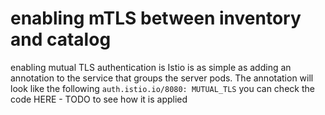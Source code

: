 # enabling mTLS between inventory and catalog

enabling mutual TLS authentication is Istio is as simple as adding an annotation to the service that groups the server pods.
The annotation will look like the following `auth.istio.io/8080: MUTUAL_TLS`
you can check the code HERE - TODO to see how it is applied